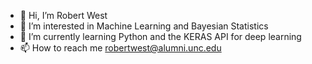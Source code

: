 - 👋 Hi, I’m Robert West
- 👀 I’m interested in Machine Learning and Bayesian Statistics
- 🌱 I’m currently learning Python and the KERAS API for deep learning
- 📫 How to reach me robertwest@alumni.unc.edu

<!---
rwest-ncsu/rwest-ncsu is a ✨ special ✨ repository because its `README.md` (this file) appears on your GitHub profile.
You can click the Preview link to take a look at your changes.
--->
